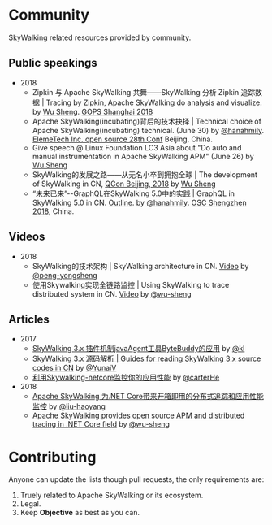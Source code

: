 # Community
SkyWalking related resources provided by community.

## Public speakings
- 2018
  * Zipkin 与 Apache SkyWalking 共舞——SkyWalking 分析 Zipkin 追踪数据 | Tracing by Zipkin, Apache SkyWalking do analysis and visualize. by [Wu Sheng](https://github.com/wu-sheng). [GOPS Shanghai 2018](https://www.bagevent.com/event/1450060)
  * Apache SkyWalking(incubating)背后的技术抉择 | Technical choice of Apache SkyWalking(incubating) technical. (June 30) by [@hanahmily](https://github.com/hanahmily). [ElemeTech Inc. open source 28th Conf](https://mp.weixin.qq.com/s/1ZkiJsU5PxurS6Lwea8UFQ) Beijing, China.
  * Give speech @ Linux Foundation LC3 Asia about "Do auto and manual instrumentation in Apache SkyWalking APM" (June 26) by [Wu Sheng](https://github.com/wu-sheng)
  * SkyWalking的发展之路——从无名小卒到拥抱全球 | The development of SkyWalking in CN, [QCon Beijing, 2018](https://2018.qconbeijing.com/presentation/445) by [Wu Sheng](https://github.com/wu-sheng)
  * “未来已来”--GraphQL在SkyWalking 5.0中的实践 | GraphQL in SkyWalking 5.0 in CN. [Outline](/vidoes/1.GraphQL-in-SkyWalking.md). by [@hanahmily](https://github.com/hanahmily). [OSC Shengzhen 2018](https://www.oschina.net/event/2274785), China.

## Videos
- 2018
  * SkyWalking的技术架构 | SkyWalking architecture in CN. [Video](http://www.itdks.com/dakalive/detail/9913) by [@peng-yongsheng](https://github.com/peng-yongsheng)
  * 使用Skywalking实现全链路监控 | Using SkyWalking to trace distributed system in CN. [Video](http://www.itdks.com/dakalive/detail/6179) by [@wu-sheng](https://github.com/wu-sheng)

## Articles
- 2017
  * [SkyWalking 3.x 插件机制javaAgent工具ByteBuddy的应用](http://www.kailing.pub/article/index/arcid/178.html) by [@kl](https://github.com/klboke)
  * [SkyWalking 3.x 源码解析 | Guides for reading SkyWalking 3.x source codes in CN](http://www.iocoder.cn/categories/SkyWalking/) by [@YunaiV](https://github.com/YunaiV)
  * [利用Skywalking-netcore监控你的应用性能](https://www.jianshu.com/p/3ddd986c7581) by [@carterHe](https://github.com/carterHe)
- 2018
  * [Apache SkyWalking 为.NET Core带来开箱即用的分布式追踪和应用性能监控](http://blog.liuhaoyang.me/skywalking/2018/05/23/skywalking-dotnet-v02-release/) by [@liu-haoyang](https://github.com/liuhaoyang)
  * [Apache SkyWalking provides open source APM and distributed tracing in .NET Core field](https://medium.com/@AsfSkyWalking/apache-skywalking-provides-open-source-apm-and-distributed-tracing-in-net-core-field-ee4eca9f4f54) by [@wu-sheng](https://github.com/wu-sheng)

# Contributing
Anyone can update the lists though pull requests, the only requirements are: 
1. Truely related to Apache SkyWalking or its ecosystem.
1. Legal.
1. Keep **Objective** as best as you can.
